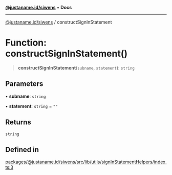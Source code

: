 [**@justaname.id/siwens**](../README.md) • **Docs**

***

[@justaname.id/siwens](../globals.md) / constructSignInStatement

# Function: constructSignInStatement()

> **constructSignInStatement**(`subname`, `statement`): `string`

## Parameters

• **subname**: `string`

• **statement**: `string` = `""`

## Returns

`string`

## Defined in

[packages/@justaname.id/siwens/src/lib/utils/signInStatementHelpers/index.ts:3](https://github.com/JustaName-id/JustaName-sdk/blob/7430def13fc61cd3fc8b89d25e0869ee390cc2d0/packages/@justaname.id/siwens/src/lib/utils/signInStatementHelpers/index.ts#L3)
